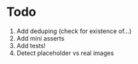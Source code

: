 # Todo

1. Add deduping (check for existence of...)
1. Add mini asserts
1. Add tests!
1. Detect placeholder vs real images